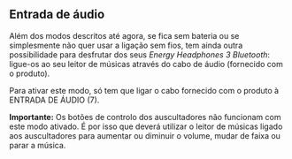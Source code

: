 ## Entrada de áudio

Além dos modos descritos até agora, se fica sem bateria ou se simplesmente não quer usar a ligação sem fios, tem ainda outra possibilidade para desfrutar dos seus *Energy Headphones 3 Bluetooth*: ligue-os ao seu leitor de músicas através do cabo de áudio (fornecido com o produto).

Para ativar este modo, só tem que ligar o cabo fornecido com o produto à ENTRADA DE ÁUDIO (7).

**Importante:** Os botões de controlo dos auscultadores não funcionam com este modo ativado. É por isso que deverá utilizar o leitor de músicas ligado aos auscultadores para aumentar ou diminuir o volume, mudar de faixa ou parar a música.
